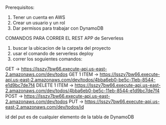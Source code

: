Prerequisitos:
1. Tener un cuenta en AWS
2. Crear un usuario y un rol
3. Dar permisos para trabajar con  DynamoDB

COMANDOS PARA CORRER EL REST APP de Serverless
1. buscar la ubicacion de la carpeta del proyecto
2. usar el comando de serverless deploy
3. correr los soguientes comandos:

GET -> https://lsszv7bw66.execute-api.us-east-2.amazonaws.com/dev/todos
GET 1 ITEM -> https://lsszv7bw66.execute-api.us-east-2.amazonaws.com/dev/todos/4bba6eb0-be5c-11eb-8544-e1d9bc7de7f4
DELETE 1 ITEM -> https://lsszv7bw66.execute-api.us-east-2.amazonaws.com/dev/todos/4bba6eb0-be5c-11eb-8544-e1d9bc7de7f4
POST -> https://lsszv7bw66.execute-api.us-east-2.amazonaws.com/dev/todos
PUT -> https://lsszv7bw66.execute-api.us-east-2.amazonaws.com/dev/todos/id

id del put es de cualquier elemento de la tabla de DynamoDB
